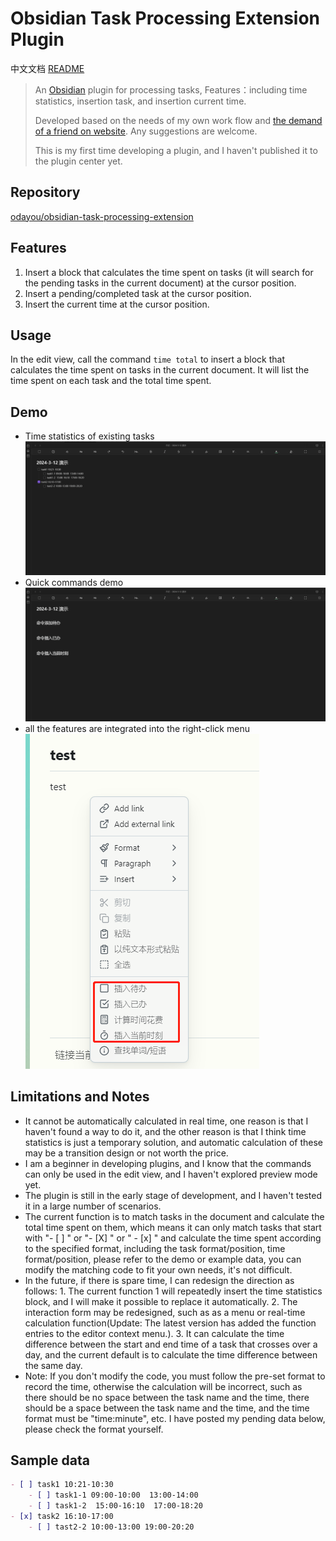 # Obsidian Task Processing Extension Plugin

中文文档 [README](https://github.com/odayou/task-processing-extension/blob/master/README.md)

> An [Obsidian](https://obsidian.md/) plugin for processing tasks, Features：including time statistics, insertion task, and insertion current time.
>
> Developed based on the needs of my own work flow and [the demand of a friend on website](https://forum-zh.obsidian.md/t/topic/30252/4). Any suggestions are welcome.
>
> This is my first time developing a plugin, and I haven't published it to the plugin center yet.

## Repository

[odayou/obsidian-task-processing-extension](https://github.com/odayou/task-processing-extension)

## Features

1. Insert a block that calculates the time spent on tasks (it will search for the pending tasks in the current document) at the cursor position.
2. Insert a pending/completed task at the cursor position.
3. Insert the current time at the cursor position.

## Usage

In the edit view, call the command `time total` to insert a block that calculates the time spent on tasks in the current document. It will list the time spent on each task and the total time spent.

## Demo

- Time statistics of existing tasks
![Task time statistics demo](./screen/任务耗时统计演示.gif)
- Quick commands demo
![Task quick editing demo](./screen/任务快捷编辑演示.gif)
- all the features are integrated into the right-click menu
![right-click menu demo](./screen/快捷菜单示例.png)

## Limitations and Notes

- It cannot be automatically calculated in real time, one reason is that I haven't found a way to do it, and the other reason is that I think time statistics is just a temporary solution, and automatic calculation of these may be a transition design or not worth the price.
- I am a beginner in developing plugins, and I know that the commands can only be used in the edit view, and I haven't explored preview mode yet.
- The plugin is still in the early stage of development, and I haven't tested it in a large number of scenarios.
- The current function is to match tasks in the document and calculate the total time spent on them, which means it can only match tasks that start with "- [ ] " or "- [X] " or " - [x] " and calculate the time spent according to the specified format, including the task format/position, time format/position, please refer to the demo or example data, you can modify the matching code to fit your own needs, it's not difficult.
- In the future, if there is spare time, I can redesign the direction as follows: 1. The current function 1 will repeatedly insert the time statistics block, and I will make it possible to replace it automatically. 2. The interaction form may be redesigned, such as as a menu or real-time calculation function(Update: The latest version has added the function entries to the editor context menu.). 3. It can calculate the time difference between the start and end time of a task that crosses over a day, and the current default is to calculate the time difference between the same day.
- Note: If you don't modify the code, you must follow the pre-set format to record the time, otherwise the calculation will be incorrect, such as there should be no space between the task name and the time, there should be a space between the task name and the time, and the time format must be "time:minute", etc. I have posted my pending data below, please check the format yourself.
  
## Sample data

```markdown
- [ ] task1 10:21-10:30
    - [ ] task1-1 09:00-10:00  13:00-14:00
    - [ ] task1-2  15:00-16:10  17:00-18:20
- [x] task2 16:10-17:00
    - [ ] tast2-2 10:00-13:00 19:00-20:20
```
